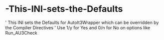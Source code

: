 # -This-INI-sets-the-Defaults
' This INI sets the Defaults for AutoIt3Wrapper which can be overridden by the Compiler Directives ' Use 1/y for Yes and 0/n for No on options like Run_AU3Check
